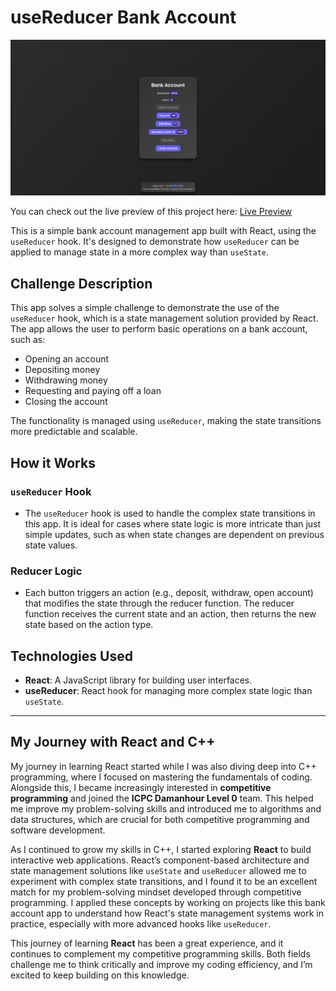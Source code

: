 # useReducer Bank Account

![Preview](./public/preview.png)

You can check out the live preview of this project here: [Live Preview](https://bank-account-mo3bassias-projects.vercel.app)

This is a simple bank account management app built with React, using the `useReducer` hook. It's designed to demonstrate how `useReducer` can be applied to manage state in a more complex way than `useState`.

## Challenge Description

This app solves a simple challenge to demonstrate the use of the `useReducer` hook, which is a state management solution provided by React. The app allows the user to perform basic operations on a bank account, such as:

- Opening an account
- Depositing money
- Withdrawing money
- Requesting and paying off a loan
- Closing the account

The functionality is managed using `useReducer`, making the state transitions more predictable and scalable.

## How it Works

### `useReducer` Hook

- The `useReducer` hook is used to handle the complex state transitions in this app. It is ideal for cases where state logic is more intricate than just simple updates, such as when state changes are dependent on previous state values.

### Reducer Logic

- Each button triggers an action (e.g., deposit, withdraw, open account) that modifies the state through the reducer function. The reducer function receives the current state and an action, then returns the new state based on the action type.

## Technologies Used

- **React**: A JavaScript library for building user interfaces.
- **useReducer**: React hook for managing more complex state logic than `useState`.

---

## My Journey with React and C++

My journey in learning React started while I was also diving deep into C++ programming, where I focused on mastering the fundamentals of coding. Alongside this, I became increasingly interested in **competitive programming** and joined the **ICPC Damanhour Level 0** team. This helped me improve my problem-solving skills and introduced me to algorithms and data structures, which are crucial for both competitive programming and software development.

As I continued to grow my skills in C++, I started exploring **React** to build interactive web applications. React’s component-based architecture and state management solutions like `useState` and `useReducer` allowed me to experiment with complex state transitions, and I found it to be an excellent match for my problem-solving mindset developed through competitive programming. I applied these concepts by working on projects like this bank account app to understand how React's state management systems work in practice, especially with more advanced hooks like `useReducer`.

This journey of learning **React** has been a great experience, and it continues to complement my competitive programming skills. Both fields challenge me to think critically and improve my coding efficiency, and I’m excited to keep building on this knowledge.

